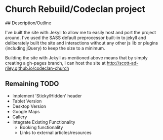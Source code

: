 # Church Rebuild/Codeclan project

## Description/Outline

I've built the site with Jekyll to allow me to easily host and port the project around. I've used the SASS default preprocessor built-in to jekyll and deliberately built the site and interactions without any other js lib or plugins (including jQuery) to keep the size to a minimum. 

Building the site with Jekyll as mentioned above means that by simply creating a gh-pages branch, I can host the site at http://scott-ad-riley.github.io/codeclan-church

## Remaining TODO

* Implement 'Sticky/Hidden' header
* Tablet Version
* Desktop Version
* Google Maps
* Gallery
* Integrate Existing Functionality
  * Booking functionality
  * Links to external articles/resources